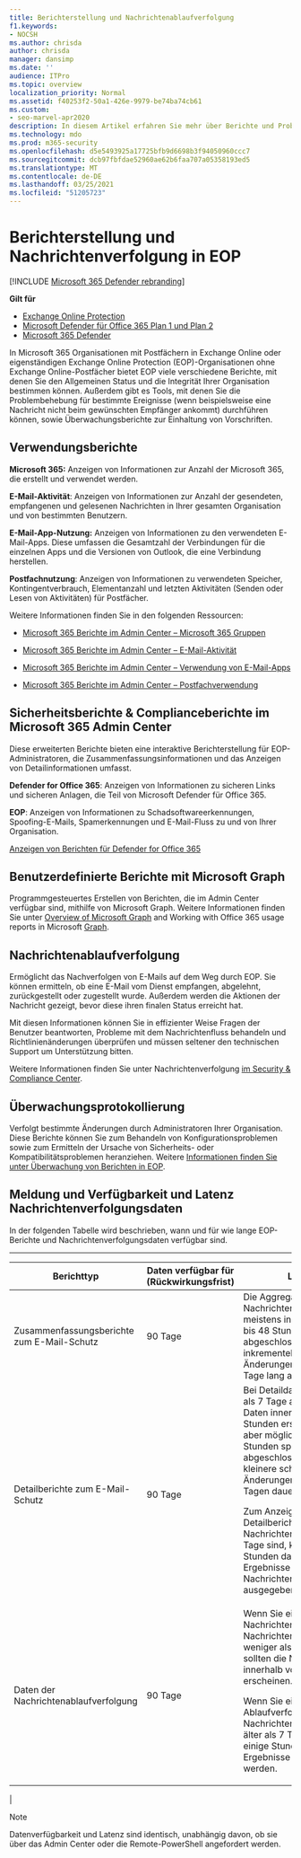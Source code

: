 ```yaml
---
title: Berichterstellung und Nachrichtenablaufverfolgung
f1.keywords:
- NOCSH
ms.author: chrisda
author: chrisda
manager: dansimp
ms.date: ''
audience: ITPro
ms.topic: overview
localization_priority: Normal
ms.assetid: f40253f2-50a1-426e-9979-be74ba74cb61
ms.custom:
- seo-marvel-apr2020
description: In diesem Artikel erfahren Sie mehr über Berichte und Problembehandlungstools, die für Microsoft Exchange Online (EOP)-Administratoren verfügbar sind.
ms.technology: mdo
ms.prod: m365-security
ms.openlocfilehash: d5e5493925a17725bfb9d6698b3f94050960ccc7
ms.sourcegitcommit: dcb97fbfdae52960ae62b6faa707a05358193ed5
ms.translationtype: MT
ms.contentlocale: de-DE
ms.lasthandoff: 03/25/2021
ms.locfileid: "51205723"
---
```

# <a name="reporting-and-message-trace-in-eop"></a>Berichterstellung und Nachrichtenverfolgung in EOP

[!INCLUDE [Microsoft 365 Defender rebranding](../includes/microsoft-defender-for-office.md)]

**Gilt für**
- [Exchange Online Protection](exchange-online-protection-overview.md)
- [Microsoft Defender für Office 365 Plan 1 und Plan 2](defender-for-office-365.md)
- [Microsoft 365 Defender](../defender/microsoft-365-defender.md)

In Microsoft 365 Organisationen mit Postfächern in Exchange Online oder eigenständigen Exchange Online Protection (EOP)-Organisationen ohne Exchange Online-Postfächer bietet EOP viele verschiedene Berichte, mit denen Sie den Allgemeinen Status und die Integrität Ihrer Organisation bestimmen können. Außerdem gibt es Tools, mit denen Sie die Problembehebung für bestimmte Ereignisse (wenn beispielsweise eine Nachricht nicht beim gewünschten Empfänger ankommt) durchführen können, sowie Überwachungsberichte zur Einhaltung von Vorschriften.

## <a name="usage-reports"></a>Verwendungsberichte

**Microsoft 365:** Anzeigen von Informationen zur Anzahl der Microsoft 365, die erstellt und verwendet werden.

**E-Mail-Aktivität**: Anzeigen von Informationen zur Anzahl der gesendeten, empfangenen und gelesenen Nachrichten in Ihrer gesamten Organisation und von bestimmten Benutzern.

**E-Mail-App-Nutzung:** Anzeigen von Informationen zu den verwendeten E-Mail-Apps. Diese umfassen die Gesamtzahl der Verbindungen für die einzelnen Apps und die Versionen von Outlook, die eine Verbindung herstellen.

**Postfachnutzung**: Anzeigen von Informationen zu verwendeten Speicher, Kontingentverbrauch, Elementanzahl und letzten Aktivitäten (Senden oder Lesen von Aktivitäten) für Postfächer.

Weitere Informationen finden Sie in den folgenden Ressourcen:

- [Microsoft 365 Berichte im Admin Center – Microsoft 365 Gruppen](../../admin/activity-reports/office-365-groups.md)

- [Microsoft 365 Berichte im Admin Center – E-Mail-Aktivität](../../admin/activity-reports/email-activity.md)

- [Microsoft 365 Berichte im Admin Center – Verwendung von E-Mail-Apps](../../admin/activity-reports/email-apps-usage.md)

- [Microsoft 365 Berichte im Admin Center – Postfachverwendung](../../admin/activity-reports/mailbox-usage.md)

## <a name="security--compliance-reports-in-the-microsoft-365-admin-center"></a>Sicherheitsberichte & Complianceberichte im Microsoft 365 Admin Center

Diese erweiterten Berichte bieten eine interaktive Berichterstellung für EOP-Administratoren, die Zusammenfassungsinformationen und das Anzeigen von Detailinformationen umfasst.

**Defender for Office 365**: Anzeigen von Informationen zu sicheren Links und sicheren Anlagen, die Teil von Microsoft Defender für Office 365.

**EOP**: Anzeigen von Informationen zu Schadsoftwareerkennungen, Spoofing-E-Mails, Spamerkennungen und E-Mail-Fluss zu und von Ihrer Organisation.

[Anzeigen von Berichten für Defender for Office 365](view-reports-for-mdo.md)

## <a name="custom-reports-using-microsoft-graph"></a>Benutzerdefinierte Berichte mit Microsoft Graph

Programmgesteuertes Erstellen von Berichten, die im Admin Center verfügbar sind, mithilfe von Microsoft Graph. Weitere Informationen finden Sie unter [Overview of Microsoft Graph](/graph/overview) and Working with Office 365 usage reports in Microsoft [Graph](/graph/api/resources/report).

## <a name="message-trace"></a>Nachrichtenablaufverfolgung

Ermöglicht das Nachverfolgen von E-Mails auf dem Weg durch EOP. Sie können ermitteln, ob eine E-Mail vom Dienst empfangen, abgelehnt, zurückgestellt oder zugestellt wurde. Außerdem werden die Aktionen der Nachricht gezeigt, bevor diese ihren finalen Status erreicht hat.

Mit diesen Informationen können Sie in effizienter Weise Fragen der Benutzer beantworten, Probleme mit dem Nachrichtenfluss behandeln und Richtlinienänderungen überprüfen und müssen seltener den technischen Support um Unterstützung bitten.

Weitere Informationen finden Sie unter Nachrichtenverfolgung [im Security & Compliance Center](message-trace-scc.md).

## <a name="audit-logging"></a>Überwachungsprotokollierung

Verfolgt bestimmte Änderungen durch Administratoren Ihrer Organisation. Diese Berichte können Sie zum Behandeln von Konfigurationsproblemen sowie zum Ermitteln der Ursache von Sicherheits- oder Kompatibilitätsproblemen heranziehen. Weitere [Informationen finden Sie unter Überwachung von Berichten in EOP](auditing-reports-in-eop.md).

## <a name="reporting-and-message-trace-data-availability-and-latency"></a>Meldung und Verfügbarkeit und Latenz Nachrichtenverfolgungsdaten

In der folgenden Tabelle wird beschrieben, wann und für wie lange EOP-Berichte und Nachrichtenverfolgungsdaten verfügbar sind.

****

|Berichttyp|Daten verfügbar für (Rückwirkungsfrist)|Latency|
|---|---|---|
|Zusammenfassungsberichte zum E-Mail-Schutz|90 Tage|Die Aggregation von Nachrichtendaten ist meistens innerhalb von 24 bis 48 Stunden abgeschlossen. Kleinere inkrementelle, aggregierte Änderungen können bis zu 5 Tage lang auftreten.|
|Detailberichte zum E-Mail-Schutz|90 Tage|Bei Detaildaten, die weniger als 7 Tage alt sind, sollten Daten innerhalb von 24 Stunden erscheinen, sind aber möglicherweise erst 48 Stunden später abgeschlossen. Einige kleinere schrittweise Änderungen können bis zu 5 Tagen dauern. <p> Zum Anzeigen von Detailberichten für Nachrichten, die älter als 7 Tage sind, kann es einige Stunden dauern, bis die Ergebnisse der Nachrichtenablaufverfolgung ausgegeben werden.|
|Daten der Nachrichtenablaufverfolgung|90 Tage|Wenn Sie eine Nachrichtenverfolgung für Nachrichten starten, die weniger als 7 Tage alt sind, sollten die Nachrichten innerhalb von 5-30 Minuten erscheinen.<p> Wenn Sie eine Ablaufverfolgung für Nachrichten ausführen, die älter als 7 Tage sind, kann es einige Stunden dauern, bis Ergebnisse ausgegeben werden.|
|

> [!NOTE]
> Datenverfügbarkeit und Latenz sind identisch, unabhängig davon, ob sie über das Admin Center oder die Remote-PowerShell angefordert werden.